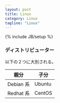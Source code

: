 ```yaml
---
layout: post
title: Linux
category: Linux
tagline: "Linux"
---
```

{% include JB/setup %}

### ディストリビューター

以下の２つに大別される。  

|親分|子分|
|----|---|
|Debian 系|Ubuntu|
|Redhat 系|CentOS|

